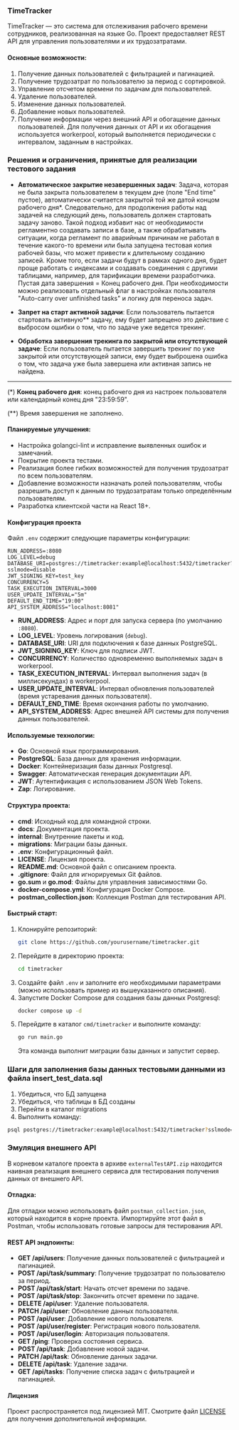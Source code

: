 ### TimeTracker

TimeTracker — это система для отслеживания рабочего времени сотрудников, реализованная на языке Go. Проект предоставляет REST API для управления пользователями и их трудозатратами.

#### Основные возможности:

1. Получение данных пользователей с фильтрацией и пагинацией.
2. Получение трудозатрат по пользователю за период с сортировкой.
3. Управление отсчетом времени по задачам для пользователей.
4. Удаление пользователей.
5. Изменение данных пользователей.
6. Добавление новых пользователей.
7. Получение информации через внешний API и обогащение данных пользователей. Для получения данных от API и их обогащения используется workerpool, который выполняется периодически с интервалом, заданным в настройках.

### Решения и ограничения, принятые для реализации тестового задания

- **Автоматическое закрытие незавершенных задач**:
  Задача, которая не была закрыта пользователем в текущем дне (поле "End time" пустое), автоматически считается закрытой той же датой концом рабочего дня\*. Следовательно, для продолжения работы над задачей на следующий день, пользователь должен стартовать задачу заново. Такой подход избавит нас от необходимости регламентно создавать записи в базе, а также обрабатывать ситуации, когда регламент по аварийным причинам не работал в течение какого-то времени или была запущена тестовая копия рабочей базы, что может привести к длительному созданию записей. Кроме того, если задачи будут в рамках одного дня, будет проще работать с индексами и создавать соединения с другими таблицами, например, для тарификации времени разработчика. Пустая дата завершения = Конец рабочего дня. При необходимости можно реализовать отдельный флаг в настройках пользователя "Auto-carry over unfinished tasks" и логику для переноса задач.

- **Запрет на старт активной задачи**:
  Если пользователь пытается стартовать активную\*\* задачу, ему будет запрещено это действие с выбросом ошибки о том, что по задаче уже ведется трекинг.

- **Обработка завершения трекинга по закрытой или отсутствующей задаче**:
  Если пользователь пытается завершить трекинг по уже закрытой или отсутствующей записи, ему будет выброшена ошибка о том, что задача уже была завершена или активная запись не найдена.

---

(\*) **Конец рабочего дня**: конец рабочего дня из настроек пользователя или календарный конец дня "23:59:59".

(\*\*) Время завершения не заполнено.

#### Планируемые улучшения:

- Настройка golangci-lint и исправление выявленных ошибок и замечаний.
- Покрытие проекта тестами.
- Реализация более гибких возможностей для получения трудозатрат по всем пользователям.
- Добавление возможности назначать ролей пользователям, чтобы разрешить доступ к данным по трудозатратам только определённым пользователям.
- Разработка клиентской части на React 18+.


#### Конфигурация проекта

Файл `.env` содержит следующие параметры конфигурации:

```plaintext
RUN_ADDRESS=:8080
LOG_LEVEL=debug
DATABASE_URI=postgres://timetracker:example@localhost:5432/timetracker?sslmode=disable
JWT_SIGNING_KEY=test_key
CONCURRENCY=5
TASK_EXECUTION_INTERVAL=3000
USER_UPDATE_INTERVAL="5m"
DEFAULT_END_TIME="19:00"
API_SYSTEM_ADDRESS="localhost:8081"
```

- **RUN_ADDRESS**: Адрес и порт для запуска сервера (по умолчанию `:8080`).
- **LOG_LEVEL**: Уровень логирования (`debug`).
- **DATABASE_URI**: URI для подключения к базе данных PostgreSQL.
- **JWT_SIGNING_KEY**: Ключ для подписи JWT.
- **CONCURRENCY**: Количество одновременно выполняемых задач в workerpool.
- **TASK_EXECUTION_INTERVAL**: Интервал выполнения задач (в миллисекундах) в workerpool.
- **USER_UPDATE_INTERVAL**: Интервал обновления пользователей (время устаревания данных пользователя).
- **DEFAULT_END_TIME**: Время окончания работы по умолчанию.
- **API_SYSTEM_ADDRESS**: Адрес внешней API системы для получения данных пользователей.

#### Используемые технологии:

- **Go**: Основной язык программирования.
- **PostgreSQL**: База данных для хранения информации.
- **Docker**: Контейнеризация базы данных Postgresql.
- **Swagger**: Автоматическая генерация документации API.
- **JWT**: Аутентификация с использованием JSON Web Tokens.
- **Zap**: Логирование.

#### Структура проекта:

- **cmd**: Исходный код для командной строки.
- **docs**: Документация проекта.
- **internal**: Внутренние пакеты и код.
- **migrations**: Миграции базы данных.
- **.env**: Конфигурационный файл.
- **LICENSE**: Лицензия проекта.
- **README.md**: Основной файл с описанием проекта.
- **.gitignore**: Файл для игнорируемых Git файлов.
- **go.sum** и **go.mod**: Файлы для управления зависимостями Go.
- **docker-compose.yml**: Конфигурация Docker Compose.
- **postman_collection.json**: Коллекция Postman для тестирования API.

#### Быстрый старт:

1. Клонируйте репозиторий:
   ```bash
   git clone https://github.com/yourusername/timetracker.git
   ```
2. Перейдите в директорию проекта:
   ```bash
   cd timetracker
   ```
3. Создайте файл `.env` и заполните его необходимыми параметрами (можно использовать пример из вышеуказанного описания).
4. Запустите Docker Compose для создания базы данных Postgresql:
   ```bash
   docker compose up -d
   ```
5. Перейдите в каталог `cmd/timetracker` и выполните команду:
   ```bash
   go run main.go
   ```
   Эта команда выполнит миграции базы данных и запустит сервер.

### Шаги для заполнения базы данных тестовыми данными из файла insert_test_data.sql

1. Убедиться, что БД запущена
2. Убедиться, что таблицы в БД созданы
3. Перейти в каталог migrations
4. Выполнить команду:

```bash
psql postgres://timetracker:example@localhost:5432/timetracker?sslmode=disable -f insert_test_data.sql
```

### Эмуляция внешнего API

В корневом каталоге проекта в архиве `externalTestAPI.zip` находится наивная реализация внешнего сервиса для тестирования получения данных от внешнего API.

#### Отладка:

Для отладки можно использовать файл `postman_collection.json`, который находится в корне проекта. Импортируйте этот файл в Postman, чтобы использовать готовые запросы для тестирования API.

#### REST API эндпоинты:

- **GET /api/users**: Получение данных пользователей с фильтрацией и пагинацией.
- **POST /api/task/summary**: Получение трудозатрат по пользователю за период.
- **POST /api/task/start**: Начать отсчет времени по задаче.
- **POST /api/task/stop**: Закончить отсчет времени по задаче.
- **DELETE /api/user**: Удаление пользователя.
- **PATCH /api/user**: Обновление данных пользователя.
- **POST /api/user**: Добавление нового пользователя.
- **POST /api/user/register**: Регистрация нового пользователя.
- **POST /api/user/login**: Авторизация пользователя.
- **GET /ping**: Проверка состояния сервиса.
- **POST /api/task**: Добавление новой задачи.
- **PATCH /api/task**: Обновление данных задачи.
- **DELETE /api/task**: Удаление задачи.
- **GET /api/tasks**: Получение списка задач с фильтрацией и пагинацией.

#### Лицензия
Проект распространяется под лицензией MIT. Смотрите файл [LICENSE](./LICENSE) для получения дополнительной информации. 
